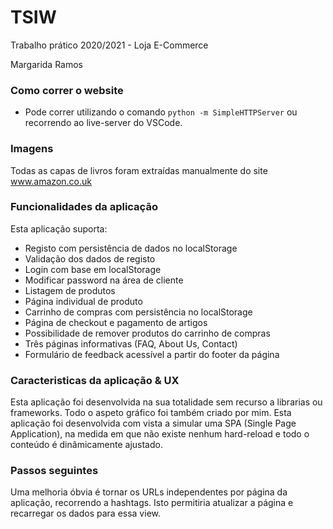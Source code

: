 # TSIW

Trabalho prático 2020/2021 - Loja E-Commerce

Margarida Ramos

### Como correr o website

- Pode correr utilizando o comando `python -m SimpleHTTPServer` ou recorrendo ao live-server do VSCode.

### Imagens

Todas as capas de livros foram extraídas manualmente do site www.amazon.co.uk

### Funcionalidades da aplicação

Esta aplicação suporta:

- Registo com persistência de dados no localStorage
- Validação dos dados de registo
- Login com base em localStorage
- Modificar password na área de cliente
- Listagem de produtos
- Página individual de produto
- Carrinho de compras com persistência no localStorage
- Página de checkout e pagamento de artigos
- Possibilidade de remover produtos do carrinho de compras
- Três páginas informativas (FAQ, About Us, Contact)
- Formulário de feedback acessível a partir do footer da página

### Caracteristicas da aplicação & UX

Esta aplicação foi desenvolvida na sua totalidade sem recurso a librarias ou frameworks. Todo o aspeto gráfico foi também criado por mim. Esta aplicação foi desenvolvida com vista a simular uma SPA (Single Page Application), na medida em que não existe nenhum hard-reload e todo o conteúdo é dinâmicamente ajustado.

### Passos seguintes

Uma melhoria óbvia é tornar os URLs independentes por página da aplicação, recorrendo a hashtags. Isto permitiria atualizar a página e recarregar os dados para essa view.
